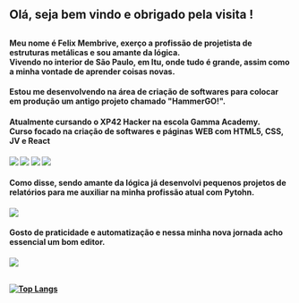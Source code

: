 
<h2>Olá, seja bem vindo e obrigado pela visita !<h2>
<h4>Meu nome é Felix Membrive, exerço a profissão de projetista de estruturas metálicas e sou amante da lógica.<br>
Vivendo no interior de São Paulo, em Itu, onde tudo é grande, assim como a minha vontade de aprender coisas novas.<h4>
<h4>Estou me desenvolvendo na área de criação de softwares para colocar em produção um antigo projeto chamado <strong>"HammerGO!".<strong><h4>
<h4>Atualmente cursando o XP42 Hacker na escola Gamma Academy.<br>Curso focado na criação de softwares e páginas WEB com HTML5, CSS, JV e React<h4>
<img src="https://img.shields.io/badge/Google_chrome-4285F4?style=for-the-badge&logo=Google-chrome&logoColor=white">
<img src="https://img.shields.io/badge/HTML5-E34F26?style=for-the-badge&logo=html5&logoColor=white">
<img src="https://img.shields.io/badge/CSS3-1572B6?style=for-the-badge&logo=css3&logoColor=white">
<img src="https://img.shields.io/badge/JavaScript-323330?style=for-the-badge&logo=javascript&logoColor=F7DF1E">

<h4> Como disse, sendo amante da lógica já desenvolvi pequenos projetos de relatórios para me auxiliar na minha profissão atual com Pytohn.<h4>
<img src="https://img.shields.io/badge/Python-FFD43B?style=for-the-badge&logo=python&logoColor=blue">
<br>

<h4>Gosto de praticidade e automatização e nessa minha nova jornada acho essencial um bom editor.<h4>
<img src="https://img.shields.io/badge/Visual_Studio_Code-0078D4?style=for-the-badge&logo=visual%20studio%20code&logoColor=white">
<br><br>

<!-- <h4>Em 2015 com um grupo de amigos e 2 irmão, decidimos mergulhar na criação de um aplicativo.<h4>
<h4>Começava o que chamariamos mais a frente de <stong>HammerGO!<stong> Um aplicativo/game que tem como proposta principal recompensar o usuário com o tempo que ele passa interagindo e propagando o aplicativo.<h4> -->


<!--
**FelixMembrive/FelixMembrive** is a ✨ _special_ ✨ repository because its `README.md` (this file) appears on your GitHub profile.

Here are some ideas to get you started:

- 🔭 I’m currently working on ...
- 🌱 I’m currently learning ...
- 👯 I’m looking to collaborate on ...
- 🤔 I’m looking for help with ...
- 💬 Ask me about ...
- 📫 How to reach me: ...
- 😄 Pronouns: ...
- ⚡ Fun fact: ...
-->

<!-- <p align="left" style="margin-top:10px;"> <a href="https://github.com/ryo-ma/github-profile-trophy"><img src="https://github-profile-trophy.vercel.app/?username=FelixMembrive&theme=onedark&row=1&margin-w=5" alt="FelixMembrive" /></a> </p> -->

[![Top Langs](https://github-readme-stats.vercel.app/api/top-langs/?username=felixmembrive&layout=compact)](https://github.com/anuraghazra/github-readme-stats)
